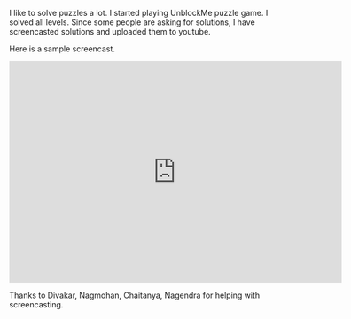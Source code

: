 <!--
.. title: Unblock Me Puzzle Solutions
.. slug: avil-page-unblock-me-all-solutions
.. date: 2013-03-21 12:12:00
.. tags:
.. categories: gaming
.. description: All cheats for unblock me iOS/Andoid puzzle game.
-->


I like to solve puzzles a lot. I started playing UnblockMe puzzle game. I solved all levels. Since some people are asking for solutions, I have screencasted solutions and uploaded them to youtube.

Here is a sample screencast.

<embed width="600" height="400"
src="https://www.youtube.com/v/5qvaJPrzzk0?version=3&amp;f=user_uploads&amp;c=google-webdrive-0&amp;app=youtube_gdata"
type="application/x-shockwave-flash" allowfullscreen="true">


Thanks to Divakar, Nagmohan, Chaitanya, Nagendra for helping with screencasting.
